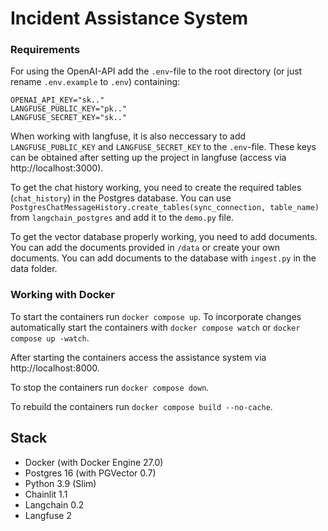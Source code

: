 # Incident Assistance System

### Requirements

For using the OpenAI-API add the `.env`-file to the root directory (or just rename `.env.example` to `.env`) containing:

```
OPENAI_API_KEY="sk.."
LANGFUSE_PUBLIC_KEY="pk.."
LANGFUSE_SECRET_KEY="sk.."
```

When working with langfuse, it is also neccessary to add `LANGFUSE_PUBLIC_KEY` and `LANGFUSE_SECRET_KEY` to the `.env`-file. These keys can be obtained after setting up the project in langfuse (access via http://localhost:3000).

To get the chat history working, you need to create the required tables (`chat_history`) in the Postgres database. You can use `PostgresChatMessageHistory.create_tables(sync_connection, table_name)` from `langchain_postgres` and add it to the `demo.py` file.

To get the vector database properly working, you need to add documents. You can add the documents provided in `/data` or create your own documents. You can add documents to the database with `ingest.py` in the data folder.

### Working with Docker

To start the containers run `docker compose up`. To incorporate changes automatically start the containers with `docker compose watch` or `docker compose up -watch`.

After starting the containers access the assistance system via http://localhost:8000.

To stop the containers run `docker compose down`.

To rebuild the containers run `docker compose build --no-cache`.

## Stack

* Docker (with Docker Engine 27.0)
* Postgres 16 (with PGVector 0.7)
* Python 3.9 (Slim)
* Chainlit 1.1
* Langchain 0.2
* Langfuse 2
